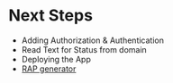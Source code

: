 # Next Steps

- Adding Authorization & Authentication
- Read Text for Status from domain
- Deploying the App
- [RAP generator](https://github.com/SAP-samples/cloud-abap-rap) 
